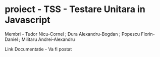 # proiect - TSS - Testare Unitara in Javascript

Membri - Tudor Nicu-Cornel ; Dura Alexandru-Bogdan ; Popescu Florin-Daniel ; Militaru Andrei-Alexandru

Link Documentatie - Va fi postat

